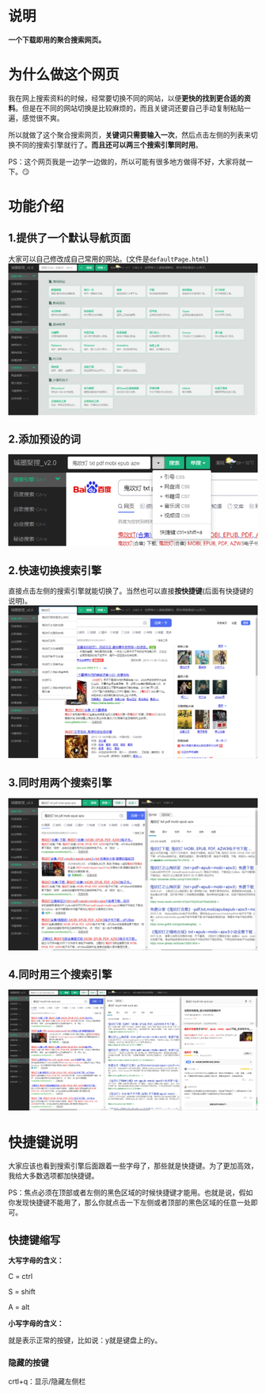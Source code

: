# 说明

**一个下载即用的聚合搜索网页。**

# 为什么做这个网页

我在网上搜索资料的时候，经常要切换不同的网站，以便**更快的找到更合适的资料**。但是在不同的网站切换是比较麻烦的，而且关键词还要自己手动复制粘贴一遍，感觉很不爽。

所以就做了这个聚合搜索网页，**关键词只需要输入一次**，然后点击左侧的列表来切换不同的搜索引擎就行了。**而且还可以两三个搜索引擎同时用**。

PS：这个网页我是一边学一边做的，所以可能有很多地方做得不好，大家将就一下。:smirk:

# 功能介绍

## 1.提供了一个默认导航页面

大家可以自己修改成自己常用的网站。(文件是`defaultPage.html`)
![](ScreenShot/CHmSearch-01.png)

## 2.添加预设的词
![](ScreenShot/CHmSearch-02-1.png)

## 2.快速切换搜索引擎

直接点击左侧的搜索引擎就能切换了。当然也可以直接**按快捷键**(后面有快捷键的说明)。
![](ScreenShot/CHmSearch-02.png)

## 3.同时用两个搜索引擎
![](ScreenShot/CHmSearch-03.png)

## 4.同时用三个搜索引擎
![](ScreenShot/CHmSearch-04.png)

# 快捷键说明

大家应该也看到搜索引擎后面跟着一些字母了，那些就是快捷键。为了更加高效，我给大多数选项都加快捷键。

PS：焦点必须在顶部或者左侧的黑色区域的时候快捷键才能用。也就是说，假如你发现快捷键不能用了，那么你就点击一下左侧或者顶部的黑色区域的任意一处即可。

## 快捷键缩写

**大写字母的含义：**

C = ctrl

S = shift

A = alt

**小写字母的含义：**

就是表示正常的按键，比如说：y就是键盘上的y。

### 隐藏的按键

crtl+q：显示/隐藏左侧栏
